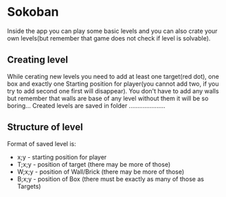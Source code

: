 # Sokoban
Inside the app you can play some basic levels and you can also crate your own levels(but remember that game does not check if level is solvable).
## Creating level
While cerating new levels you need to add at least one target(red dot), one box and exactly one Starting position for player(you cannot add two, if you try to add second one first will disappear).
You don't have to add any walls but remember that walls are base of any level without them it will be so boring...
Created levels are saved in folder ..................... 
## Structure of level
Format of saved level is:
* x;y - starting position for player
* T;x;y - position of target (there may be more of those)
* W;x;y - position of Wall/Brick (there may be more of those)
* B;x;y - position of Box (there must be exactly as many of those as Targets)
